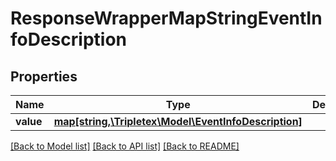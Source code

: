 # ResponseWrapperMapStringEventInfoDescription

## Properties
Name | Type | Description | Notes
------------ | ------------- | ------------- | -------------
**value** | [**map[string,\Tripletex\Model\EventInfoDescription]**](EventInfoDescription.md) |  | [optional] 

[[Back to Model list]](../README.md#documentation-for-models) [[Back to API list]](../README.md#documentation-for-api-endpoints) [[Back to README]](../README.md)


